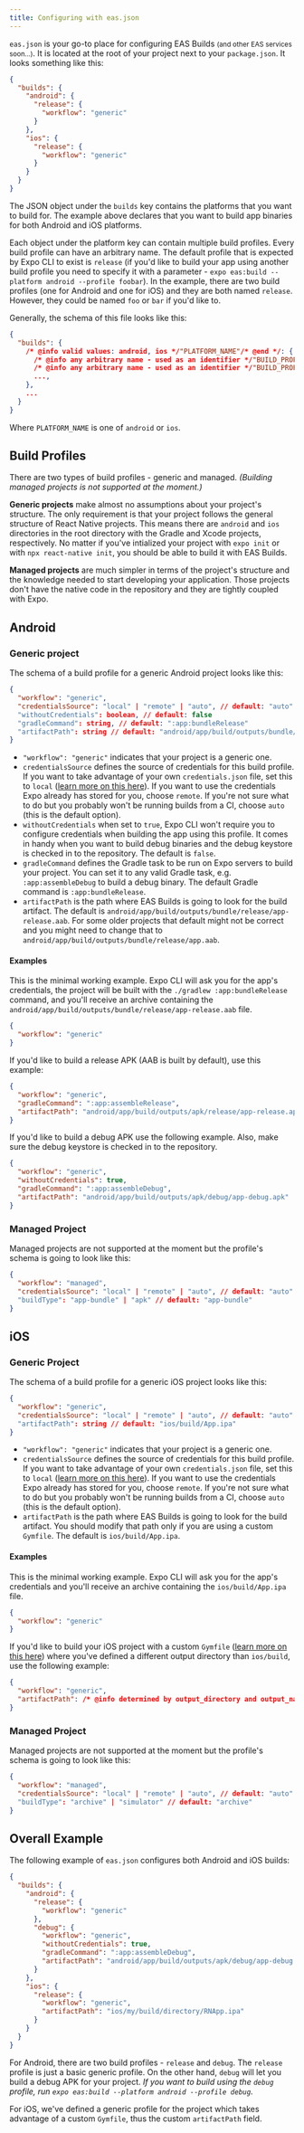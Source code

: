 ```yaml
---
title: Configuring with eas.json
---
```


`eas.json` is your go-to place for configuring EAS Builds <small>(and other EAS services soon...)</small>. It is located at the root of your project next to your `package.json`. It looks something like this:

```json
{
  "builds": {
    "android": {
      "release": {
        "workflow": "generic"
      }
    },
    "ios": {
      "release": {
        "workflow": "generic"
      }
    }
  }
}
```

The JSON object under the `builds` key contains the platforms that you want to build for. The example above declares that you want to build app binaries for both Android and iOS platforms.

Each object under the platform key can contain multiple build profiles. Every build profile can have an arbitrary name. The default profile that is expected by Expo CLI to exist is `release` (if you'd like to build your app using another build profile you need to specify it with a parameter - `expo eas:build --platform android --profile foobar`). In the example, there are two build profiles (one for Android and one for iOS) and they are both named `release`. However, they could be named `foo` or `bar` if you'd like to.

Generally, the schema of this file looks like this:

```json
{
  "builds": {
    /* @info valid values: android, ios */"PLATFORM_NAME"/* @end */: {
      /* @info any arbitrary name - used as an identifier */"BUILD_PROFILE_NAME_1"/* @end */: { ... },
      /* @info any arbitrary name - used as an identifier */"BUILD_PROFILE_NAME_2"/* @end */: { ... },
      ...,
    },
    ...
  }
}
```

Where `PLATFORM_NAME` is one of `android` or `ios`.

## Build Profiles

There are two types of build profiles - generic and managed. _(Building managed projects is not supported at the moment.)_

**Generic projects** make almost no assumptions about your project's structure. The only requirement is that your project follows the general structure of React Native projects. This means there are `android` and `ios` directories in the root directory with the Gradle and Xcode projects, respectively. No matter if you've intialized your project with `expo init` or with `npx react-native init`, you should be able to build it with EAS Builds.

**Managed projects** are much simpler in terms of the project's structure and the knowledge needed to start developing your application. Those projects don't have the native code in the repository and they are tightly coupled with Expo.

## Android

### Generic project

The schema of a build profile for a generic Android project looks like this:

```json
{
  "workflow": "generic",
  "credentialsSource": "local" | "remote" | "auto", // default: "auto"
  "withoutCredentials": boolean, // default: false
  "gradleCommand": string, // default: ":app:bundleRelease"
  "artifactPath": string // default: "android/app/build/outputs/bundle/release/app-release.aab"
}
```

- `"workflow": "generic"` indicates that your project is a generic one.
- `credentialsSource` defines the source of credentials for this build profile. If you want to take advantage of your own `credentials.json` file, set this to `local` ([learn more on this here](../advanced-credentials-configuration/)). If you want to use the credentials Expo already has stored for you, choose `remote`. If you're not sure what to do but you probably won't be running builds from a CI, choose `auto` (this is the default option).
- `withoutCredentials` when set to `true`, Expo CLI won't require you to configure credentials when building the app using this profile. It comes in handy when you want to build debug binaries and the debug keystore is checked in to the repository. The default is `false`.
- `gradleCommand` defines the Gradle task to be run on Expo servers to build your project. You can set it to any valid Gradle task, e.g. `:app:assembleDebug` to build a debug binary. The default Gradle command is `:app:bundleRelease`.
- `artifactPath` is the path where EAS Builds is going to look for the build artifact. The default is `android/app/build/outputs/bundle/release/app-release.aab`. For some older projects that default might not be correct and you might need to change that to `android/app/build/outputs/bundle/release/app.aab`.

#### Examples

This is the minimal working example. Expo CLI will ask you for the app's credentials, the project will be built with the `./gradlew :app:bundleRelease` command, and you'll receive an archive containing the `android/app/build/outputs/bundle/release/app-release.aab` file.

```json
{
  "workflow": "generic"
}
```

If you'd like to build a release APK (AAB is built by default), use this example:

```json
{
  "workflow": "generic",
  "gradleCommand": ":app:assembleRelease",
  "artifactPath": "android/app/build/outputs/apk/release/app-release.apk"
}
```

If you'd like to build a debug APK use the following example. Also, make sure the debug keystore is checked in to the repository.

```json
{
  "workflow": "generic",
  "withoutCredentials": true,
  "gradleCommand": ":app:assembleDebug",
  "artifactPath": "android/app/build/outputs/apk/debug/app-debug.apk"
}
```

### Managed Project

Managed projects are not supported at the moment but the profile's schema is going to look like this:

```json
{
  "workflow": "managed",
  "credentialsSource": "local" | "remote" | "auto", // default: "auto"
  "buildType": "app-bundle" | "apk" // default: "app-bundle"
}
```

## iOS

### Generic Project

The schema of a build profile for a generic iOS project looks like this:

```json
{
  "workflow": "generic",
  "credentialsSource": "local" | "remote" | "auto", // default: "auto"
  "artifactPath": string // default: "ios/build/App.ipa"
}
```

- `"workflow": "generic"` indicates that your project is a generic one.
- `credentialsSource` defines the source of credentials for this build profile. If you want to take advantage of your own `credentials.json` file, set this to `local` ([learn more on this here](../advanced-credentials-configuration/)). If you want to use the credentials Expo already has stored for you, choose `remote`. If you're not sure what to do but you probably won't be running builds from a CI, choose `auto` (this is the default option).
- `artifactPath` is the path where EAS Builds is going to look for the build artifact. You should modify that path only if you are using a custom `Gymfile`. The default is `ios/build/App.ipa`.

#### Examples

This is the minimal working example. Expo CLI will ask you for the app's credentials and you'll receive an archive containing the `ios/build/App.ipa` file.

```json
{
  "workflow": "generic"
}
```

If you'd like to build your iOS project with a custom `Gymfile` ([learn more on this here](../ios-builds/#building-ios-projects-with-fastlane)) where you've defined a different output directory than `ios/build`, use the following example:

```json
{
  "workflow": "generic",
  "artifactPath": /* @info determined by output_directory and output_name in Gymfile */ "ios/my/build/directory/RNApp.ipa" /* @end */
}
```

### Managed Project

Managed projects are not supported at the moment but the profile's schema is going to look like this:

```json
{
  "workflow": "managed",
  "credentialsSource": "local" | "remote" | "auto", // default: "auto"
  "buildType": "archive" | "simulator" // default: "archive"
}
```

## Overall Example

The following example of `eas.json` configures both Android and iOS builds:

```json
{
  "builds": {
    "android": {
      "release": {
        "workflow": "generic"
      },
      "debug": {
        "workflow": "generic",
        "withoutCredentials": true,
        "gradleCommand": ":app:assembleDebug",
        "artifactPath": "android/app/build/outputs/apk/debug/app-debug.apk"
      }
    },
    "ios": {
      "release": {
        "workflow": "generic",
        "artifactPath": "ios/my/build/directory/RNApp.ipa"
      }
    }
  }
}
```

For Android, there are two build profiles - `release` and `debug`. The `release` profile is just a basic generic profile. On the other hand, `debug` will let you build a debug APK for your project. _If you want to build using the `debug` profile, run `expo eas:build --platform android --profile debug`._

For iOS, we've defined a generic profile for the project which takes advantage of a custom `Gymfile`, thus the custom `artifactPath` field.
